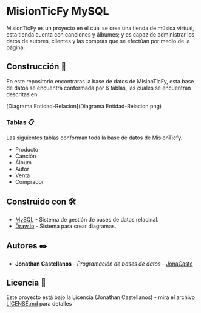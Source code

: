 # MisionTicFy MySQL

MisionTicFy es un proyecto en el cual se crea una tienda de música virtual, esta tienda cuenta con canciones y álbumes; y es capaz de administrar los datos de autores,
clientes y las compras que se efectúan por medio de la página.

## Construcción 🚀

En este repositorio encontraras la base de datos de MisionTicFy, esta base de datos se encuentra conformada por 6 tablas, las cuales se encuentran descritas en:

[Diagrama Entidad-Relacion](Diagrama Entidad-Relacion.png)

### Tablas 📋

Las siguientes tablas conforman toda la base de datos de MisionTicfy.

* Producto
* Canción
* Álbum
* Autor
* Venta
* Comprador

## Construido con 🛠️

* [MySQL](https://www.mysql.com/) - Sistema de gestión de bases de datos relacinal.
* [Draw.io](https://app.diagrams.net/) - Sistema para crear diagramas.

## Autores ✒️

* **Jonathan Castellanos** - *Programación de bases de datos* - [JonaCaste](https://github.com/JonaCaste)

## Licencia 📄

Este proyecto está bajo la Licencia (Jonathan Castellanos) - mira el archivo [LICENSE.md](LICENSE.md) para detalles
